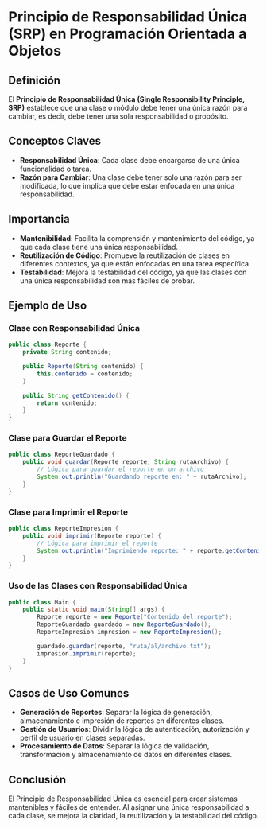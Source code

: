 # Principio de Responsabilidad Única (SRP) en Programación Orientada a Objetos

## Definición
El **Principio de Responsabilidad Única (Single Responsibility Principle, SRP)** establece que una clase o módulo debe tener una única razón para cambiar, es decir, debe tener una sola responsabilidad o propósito.

## Conceptos Claves
- **Responsabilidad Única**: Cada clase debe encargarse de una única funcionalidad o tarea.
- **Razón para Cambiar**: Una clase debe tener solo una razón para ser modificada, lo que implica que debe estar enfocada en una única responsabilidad.

## Importancia
- **Mantenibilidad**: Facilita la comprensión y mantenimiento del código, ya que cada clase tiene una única responsabilidad.
- **Reutilización de Código**: Promueve la reutilización de clases en diferentes contextos, ya que están enfocadas en una tarea específica.
- **Testabilidad**: Mejora la testabilidad del código, ya que las clases con una única responsabilidad son más fáciles de probar.

## Ejemplo de Uso
### Clase con Responsabilidad Única
```java
public class Reporte {
    private String contenido;

    public Reporte(String contenido) {
        this.contenido = contenido;
    }

    public String getContenido() {
        return contenido;
    }
}
```

### Clase para Guardar el Reporte
```java
public class ReporteGuardado {
    public void guardar(Reporte reporte, String rutaArchivo) {
        // Lógica para guardar el reporte en un archivo
        System.out.println("Guardando reporte en: " + rutaArchivo);
    }
}
```

### Clase para Imprimir el Reporte
```java
public class ReporteImpresion {
    public void imprimir(Reporte reporte) {
        // Lógica para imprimir el reporte
        System.out.println("Imprimiendo reporte: " + reporte.getContenido());
    }
}
```

### Uso de las Clases con Responsabilidad Única
```java
public class Main {
    public static void main(String[] args) {
        Reporte reporte = new Reporte("Contenido del reporte");
        ReporteGuardado guardado = new ReporteGuardado();
        ReporteImpresion impresion = new ReporteImpresion();

        guardado.guardar(reporte, "ruta/al/archivo.txt");
        impresion.imprimir(reporte);
    }
}
```

## Casos de Uso Comunes
- **Generación de Reportes**: Separar la lógica de generación, almacenamiento e impresión de reportes en diferentes clases.
- **Gestión de Usuarios**: Dividir la lógica de autenticación, autorización y perfil de usuario en clases separadas.
- **Procesamiento de Datos**: Separar la lógica de validación, transformación y almacenamiento de datos en diferentes clases.

## Conclusión
El Principio de Responsabilidad Única es esencial para crear sistemas mantenibles y fáciles de entender. Al asignar una única responsabilidad a cada clase, se mejora la claridad, la reutilización y la testabilidad del código.